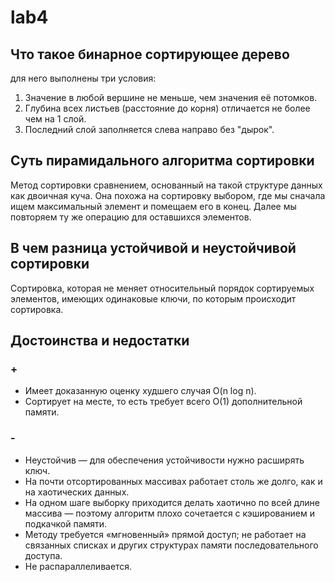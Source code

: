 # lab4

## Что такое бинарное сортирующее дерево

для него выполнены три условия:

1. Значение в любой вершине не меньше, чем значения её потомков.
2. Глубина всех листьев (расстояние до корня)
   отличается не более чем на 1 слой.
3. Последний слой заполняется слева направо без "дырок".

## Суть пирамидального алгоритма сортировки

Метод сортировки сравнением, основанный на такой структуре данных как двоичная куча. Она похожа на сортировку выбором, где мы сначала ищем максимальный элемент и помещаем его в конец. Далее мы повторяем ту же операцию для оставшихся элементов.

## В чем разница устойчивой и неустойчивой сортировки

Сортировка, которая не меняет относительный порядок сортируемых элементов, имеющих одинаковые ключи, по которым происходит сортировка.

## Достоинства и недостатки

### +

- Имеет доказанную оценку худшего случая O(n log n).
- Сортирует на месте, то есть требует всего O(1) дополнительной памяти.

### -

- Неустойчив — для обеспечения устойчивости нужно расширять ключ.
- На почти отсортированных массивах работает столь же долго, как и на хаотических данных.
- На одном шаге выборку приходится делать хаотично по всей длине массива — поэтому алгоритм плохо сочетается с кэшированием и подкачкой памяти.
- Методу требуется «мгновенный» прямой доступ; не работает на связанных списках и других структурах памяти последовательного доступа.
- Не распараллеливается.
